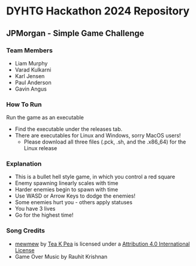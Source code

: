 # DYHTG Hackathon 2024 Repository
## JPMorgan - Simple Game Challenge

### Team Members

- Liam Murphy
- Varad Kulkarni
- Karl Jensen
- Paul Anderson
- Gavin Angus

### How To Run

Run the game as an executable
- Find the executable under the releases tab.
- There are executables for Linux and Windows, sorry MacOS users!
    - Please download all three files (.pck, .sh, and the .x86_64) for the Linux release

### Explanation

- This is a bullet hell style game, in which you control a red square
- Enemy spawning linearly scales with time
- Harder enemies begin to spawn with time
- Use WASD or Arrow Keys to dodge the enemies!
- Some enemies hurt you - others apply statuses
- You have 3 lives
- Go for the highest time!

### Song Credits

- [mewmew](https://freemusicarchive.org/music/tea-k-pea/single/mewmew/) by [Tea K Pea](https://freemusicarchive.org/music/tea-k-pea/) is licensed under a [Attribution 4.0 International License](https://creativecommons.org/licenses/by/4.0/)
- Game Over Music by Rauhit Krishnan
